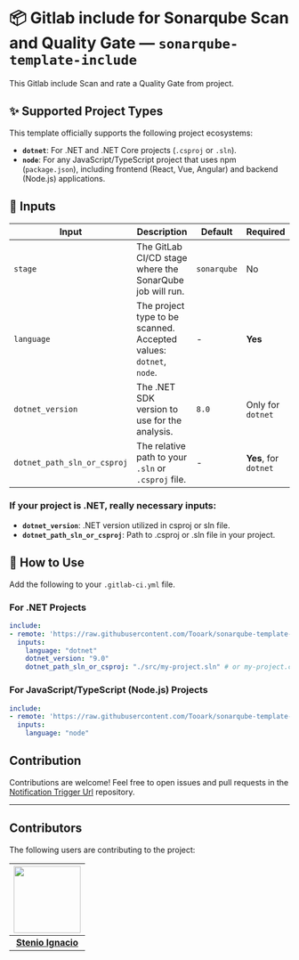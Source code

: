 # 📦 Gitlab include for Sonarqube Scan and Quality Gate — `sonarqube-template-include`

This Gitlab include Scan and rate a Quality Gate from project.

## ✨ Supported Project Types

This template officially supports the following project ecosystems:

- **`dotnet`**: For .NET and .NET Core projects (`.csproj` or `.sln`).
- **`node`**: For any JavaScript/TypeScript project that uses npm (`package.json`), including frontend (React, Vue, Angular) and backend (Node.js) applications.

## 🔧 Inputs

| Input | Description | Default | Required |
|---|---|---|---|
| `stage` | The GitLab CI/CD stage where the SonarQube job will run. | `sonarqube` | No |
| `language` | The project type to be scanned. Accepted values: `dotnet`, `node`. | - | **Yes** |
| `dotnet_version` | The .NET SDK version to use for the analysis. | `8.0` | Only for `dotnet` |
| `dotnet_path_sln_or_csproj` | The relative path to your `.sln` or `.csproj` file. | - | **Yes**, for `dotnet` |

### If your project is .NET, really necessary inputs:

- **`dotnet_version`**: .NET version utilized in csproj or sln file.
- **`dotnet_path_sln_or_csproj`**: Path to .csproj or .sln file in your project.

## 🚀 How to Use

Add the following to your `.gitlab-ci.yml` file.

### For .NET Projects

```yaml
include:
- remote: 'https://raw.githubusercontent.com/Tooark/sonarqube-template-include/main/.gitlab-ci.yml'
  inputs:
    language: "dotnet"
    dotnet_version: "9.0"
    dotnet_path_sln_or_csproj: "./src/my-project.sln" # or my-project.csproj
```

### For JavaScript/TypeScript (Node.js) Projects

```yaml
include:
- remote: 'https://raw.githubusercontent.com/Tooark/sonarqube-template-include/main/.gitlab-ci.yml'
  inputs:
    language: "node"
```

## Contribution

Contributions are welcome! Feel free to open issues and pull requests in the [Notification Trigger Url](https://Gitlab.com/Tooark/sonarqube-template-include/issues) repository.

---

## Contributors

The following users are contributing to the project:

| <img src="https://avatars.Gitlabusercontent.com/u/97809060?v=4" width=120> | 
| :-------------------------------------------------------------------------: |
| [**Stenio Ignacio**](https://Gitlab.com/stenioignacio) |